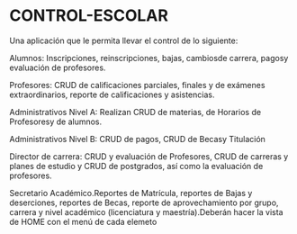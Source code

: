 # CONTROL-ESCOLAR
Una  aplicación  que  le  permita  llevar  el  control  de  lo siguiente:

Alumnos:  Inscripciones,  reinscripciones,  bajas,  cambiosde  carrera,  pagosy evaluación de profesores.

Profesores:  CRUD  de  calificaciones  parciales,  finales  y  de  exámenes extraordinarios, reporte de calificaciones y asistencias.

Administrativos Nivel A: Realizan CRUD de materias, de Horarios de Profesoresy de alumnos. 

Administrativos Nivel B: CRUD de pagos, CRUD de Becasy Titulación 

Director de carrera: CRUD y evaluación de Profesores, CRUD de carreras y planes de estudio y CRUD de postgrados, así como la evaluación de profesores.

Secretario Académico.Reportes de Matrícula, reportes de Bajas y deserciones, reportes  de  Becas,  reporte  de  aprovechamiento  por  grupo,  carrera  y  nivel académico (licenciatura y maestría).Deberán hacer la vista de HOME con el menú de cada elemeto 
